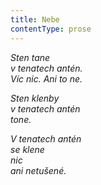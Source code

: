 ```yaml
---
title: Nebe
contentType: prose
---
```


_Sten tane  
v tenatech antén.  
Víc nic. Ani to ne._

_Sten klenby  
v tenatech antén  
tone._

_V tenatech antén  
se klene  
nic  
ani netušené._

